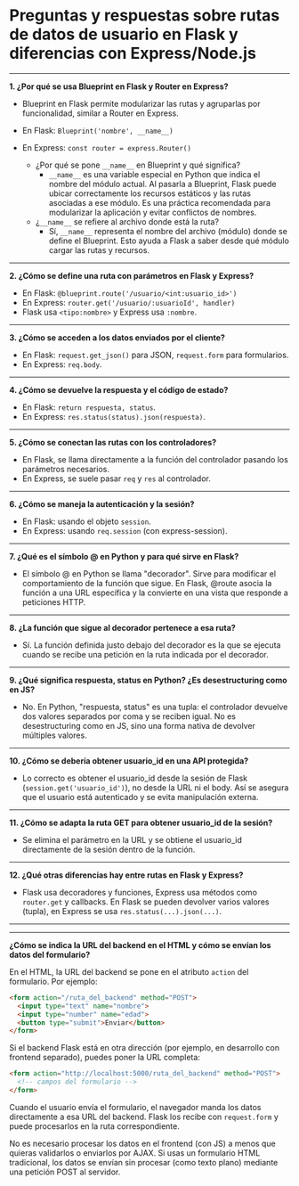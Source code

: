 # Preguntas y respuestas sobre rutas de datos de usuario en Flask y diferencias con Express/Node.js

---

**1. ¿Por qué se usa Blueprint en Flask y Router en Express?**
- Blueprint en Flask permite modularizar las rutas y agruparlas por funcionalidad, similar a Router en Express.
- En Flask: `Blueprint('nombre', __name__)`
- En Express: `const router = express.Router()`

  - ¿Por qué se pone `__name__` en Blueprint y qué significa?
    - `__name__` es una variable especial en Python que indica el nombre del módulo actual. Al pasarla a Blueprint, Flask puede ubicar correctamente los recursos estáticos y las rutas asociadas a ese módulo. Es una práctica recomendada para modularizar la aplicación y evitar conflictos de nombres.
  - ¿`__name__` se refiere al archivo donde está la ruta?
    - Sí, `__name__` representa el nombre del archivo (módulo) donde se define el Blueprint. Esto ayuda a Flask a saber desde qué módulo cargar las rutas y recursos.

---

**2. ¿Cómo se define una ruta con parámetros en Flask y Express?**
- En Flask: `@blueprint.route('/usuario/<int:usuario_id>')`
- En Express: `router.get('/usuario/:usuarioId', handler)`
- Flask usa `<tipo:nombre>` y Express usa `:nombre`.

---

**3. ¿Cómo se acceden a los datos enviados por el cliente?**
- En Flask: `request.get_json()` para JSON, `request.form` para formularios.
- En Express: `req.body`.

---

**4. ¿Cómo se devuelve la respuesta y el código de estado?**
- En Flask: `return respuesta, status`.
- En Express: `res.status(status).json(respuesta)`.

---

**5. ¿Cómo se conectan las rutas con los controladores?**
- En Flask, se llama directamente a la función del controlador pasando los parámetros necesarios.
- En Express, se suele pasar `req` y `res` al controlador.

---

**6. ¿Cómo se maneja la autenticación y la sesión?**
- En Flask: usando el objeto `session`.
- En Express: usando `req.session` (con express-session).

---

**7. ¿Qué es el símbolo @ en Python y para qué sirve en Flask?**
- El símbolo @ en Python se llama "decorador". Sirve para modificar el comportamiento de la función que sigue. En Flask, @route asocia la función a una URL específica y la convierte en una vista que responde a peticiones HTTP.

---

**8. ¿La función que sigue al decorador pertenece a esa ruta?**
- Sí. La función definida justo debajo del decorador es la que se ejecuta cuando se recibe una petición en la ruta indicada por el decorador.

---

**9. ¿Qué significa respuesta, status en Python? ¿Es desestructuring como en JS?**
- No. En Python, "respuesta, status" es una tupla: el controlador devuelve dos valores separados por coma y se reciben igual. No es desestructuring como en JS, sino una forma nativa de devolver múltiples valores.

---

**10. ¿Cómo se debería obtener usuario_id en una API protegida?**
- Lo correcto es obtener el usuario_id desde la sesión de Flask (`session.get('usuario_id')`), no desde la URL ni el body. Así se asegura que el usuario está autenticado y se evita manipulación externa.

---

**11. ¿Cómo se adapta la ruta GET para obtener usuario_id de la sesión?**
- Se elimina el parámetro en la URL y se obtiene el usuario_id directamente de la sesión dentro de la función.

---

**12. ¿Qué otras diferencias hay entre rutas en Flask y Express?**
- Flask usa decoradores y funciones, Express usa métodos como `router.get` y callbacks. En Flask se pueden devolver varios valores (tupla), en Express se usa `res.status(...).json(...)`.

---


---

**¿Cómo se indica la URL del backend en el HTML y cómo se envían los datos del formulario?**

En el HTML, la URL del backend se pone en el atributo `action` del formulario. Por ejemplo:

```html
<form action="/ruta_del_backend" method="POST">
  <input type="text" name="nombre">
  <input type="number" name="edad">
  <button type="submit">Enviar</button>
</form>
```

Si el backend Flask está en otra dirección (por ejemplo, en desarrollo con frontend separado), puedes poner la URL completa:

```html
<form action="http://localhost:5000/ruta_del_backend" method="POST">
  <!-- campos del formulario -->
</form>
```

Cuando el usuario envía el formulario, el navegador manda los datos directamente a esa URL del backend. Flask los recibe con `request.form` y puede procesarlos en la ruta correspondiente.

No es necesario procesar los datos en el frontend (con JS) a menos que quieras validarlos o enviarlos por AJAX. Si usas un formulario HTML tradicional, los datos se envían sin procesar (como texto plano) mediante una petición POST al servidor.
